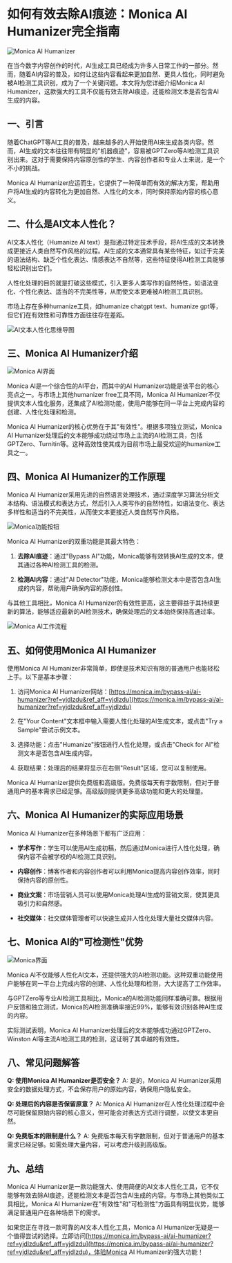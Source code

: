 # 如何有效去除AI痕迹：Monica AI Humanizer完全指南

![Monica AI Humanizer](/home/ubuntu/monica_ai_blog/monica_header.png)

在当今数字内容创作的时代，AI生成工具已经成为许多人日常工作的一部分。然而，随着AI内容的普及，如何让这些内容看起来更加自然、更具人性化，同时避免被AI检测工具识别，成为了一个关键问题。本文将为您详细介绍Monica AI Humanizer，这款强大的工具不仅能有效去除AI痕迹，还能检测文本是否包含AI生成的内容。

## 一、引言

随着ChatGPT等AI工具的普及，越来越多的人开始使用AI来生成各类内容。然而，AI生成的文本往往带有明显的"机器痕迹"，容易被GPTZero等AI检测工具识别出来。这对于需要保持内容原创性的学生、内容创作者和专业人士来说，是一个不小的挑战。

Monica AI Humanizer应运而生，它提供了一种简单而有效的解决方案，帮助用户将AI生成的内容转化为更加自然、人性化的文本，同时保持原始内容的核心意义。

## 二、什么是AI文本人性化？

AI文本人性化（Humanize AI text）是指通过特定技术手段，将AI生成的文本转换成更接近人类自然写作风格的过程。AI生成的文本通常具有某些特征，如过于完美的语法结构、缺乏个性化表达、情感表达不自然等，这些特征使得AI检测工具能够轻松识别出它们。

人性化处理的目的就是打破这些模式，引入更多人类写作的自然特性，如语法变化、个性化表达、适当的不完美性等，从而使文本更难被AI检测工具识别。

市场上存在多种humanize工具，如humanize chatgpt text、humanize gpt等，但它们在有效性和可靠性方面往往存在差距。

![AI文本人性化思维导图](/home/ubuntu/monica_ai_blog/ai_humanize_mindmap_en.png)

## 三、Monica AI Humanizer介绍

![Monica AI界面](/home/ubuntu/monica_ai_blog/monica_main_interface.png)

Monica AI是一个综合性的AI平台，而其中的AI Humanizer功能是该平台的核心亮点之一。与市场上其他humanizer free工具不同，Monica AI Humanizer不仅提供文本人性化服务，还集成了AI检测功能，使用户能够在同一平台上完成内容的创建、人性化处理和检测。

Monica AI Humanizer的核心优势在于其"有效性"。根据多项独立测试，Monica AI Humanizer处理后的文本能够成功绕过市场上主流的AI检测工具，包括GPTZero、Turnitin等。这种高效性使其成为目前市场上最受欢迎的humanize工具之一。

## 四、Monica AI Humanizer的工作原理

Monica AI Humanizer采用先进的自然语言处理技术，通过深度学习算法分析文本结构、语法模式和表达方式，然后引入人类写作的自然特性，如语法变化、表达多样性和适当的不完美性，从而使文本更接近人类自然写作风格。

![Monica功能按钮](/home/ubuntu/monica_ai_blog/monica_buttons.png)

Monica AI Humanizer的双重功能是其最大特色：

1. **去除AI痕迹**：通过"Bypass AI"功能，Monica能够有效转换AI生成的文本，使其通过各种AI检测工具的检测。

2. **检测AI内容**：通过"AI Detector"功能，Monica能够检测文本中是否包含AI生成的内容，帮助用户确保内容的原创性。

与其他工具相比，Monica AI Humanizer的有效性更高，这主要得益于其持续更新的算法，能够适应最新的AI检测技术，确保处理后的文本始终保持高通过率。

![Monica AI工作流程](/home/ubuntu/monica_ai_blog/monica_workflow.png)

## 五、如何使用Monica AI Humanizer

使用Monica AI Humanizer非常简单，即使是技术知识有限的普通用户也能轻松上手。以下是基本步骤：

1. 访问Monica AI Humanizer网站：[https://monica.im/bypass-ai/ai-humanizer?ref=yjdlzdu&ref_aff=yjdlzdu](https://monica.im/bypass-ai/ai-humanizer?ref=yjdlzdu&ref_aff=yjdlzdu)

2. 在"Your Content"文本框中输入需要人性化处理的AI生成文本，或点击"Try a Sample"尝试示例文本。

3. 选择功能：点击"Humanize"按钮进行人性化处理，或点击"Check for AI"检测文本是否包含AI生成内容。

4. 获取结果：处理后的结果将显示在右侧"Result"区域，您可以复制使用。

Monica AI Humanizer提供免费版和高级版。免费版每天有字数限制，但对于普通用户的基本需求已经足够。高级版则提供更多高级功能和更大的处理量。

## 六、Monica AI Humanizer的实际应用场景

Monica AI Humanizer在多种场景下都有广泛应用：

- **学术写作**：学生可以使用AI生成初稿，然后通过Monica进行人性化处理，确保内容不会被学校的AI检测工具识别。

- **内容创作**：博客作者和内容创作者可以利用Monica提高内容创作效率，同时保持内容的原创性。

- **商业文案**：市场营销人员可以使用Monica处理AI生成的营销文案，使其更具吸引力和自然感。

- **社交媒体**：社交媒体管理者可以快速生成并人性化处理大量社交媒体内容。

## 七、Monica AI的"可检测性"优势

![Monica界面](/home/ubuntu/monica_ai_blog/monica_interface.png)

Monica AI不仅能够人性化AI文本，还提供强大的AI检测功能。这种双重功能使用户能够在同一平台上完成内容的创建、人性化处理和检测，大大提高了工作效率。

与GPTZero等专业AI检测工具相比，Monica的AI检测功能同样准确可靠。根据用户反馈和独立测试，Monica的AI检测准确率接近99%，能够有效识别各种AI生成的内容。

实际测试表明，Monica AI Humanizer处理后的文本能够成功通过GPTZero、Winston AI等主流AI检测工具的检测，这证明了其卓越的有效性。

## 八、常见问题解答

**Q: 使用Monica AI Humanizer是否安全？**
A: 是的，Monica AI Humanizer采用安全的数据处理方式，不会保存用户的原始内容，确保用户隐私安全。

**Q: 处理后的内容是否保留原意？**
A: Monica AI Humanizer在人性化处理过程中会尽可能保留原始内容的核心意义，但可能会对表达方式进行调整，以使文本更自然。

**Q: 免费版本的限制是什么？**
A: 免费版本每天有字数限制，但对于普通用户的基本需求已经足够。如需处理大量内容，可以考虑升级到高级版。

## 九、总结

Monica AI Humanizer是一款功能强大、使用简便的AI文本人性化工具，它不仅能够有效去除AI痕迹，还能检测文本是否包含AI生成的内容。与市场上其他类似工具相比，Monica AI Humanizer在"有效性"和"可检测性"方面具有明显优势，能够满足普通用户在各种场景下的需求。

如果您正在寻找一款可靠的AI文本人性化工具，Monica AI Humanizer无疑是一个值得尝试的选择。立即访问[https://monica.im/bypass-ai/ai-humanizer?ref=yjdlzdu&ref_aff=yjdlzdu](https://monica.im/bypass-ai/ai-humanizer?ref=yjdlzdu&ref_aff=yjdlzdu)，体验Monica AI Humanizer的强大功能！
